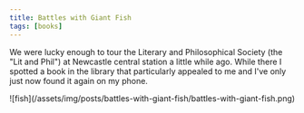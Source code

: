 ```yaml
---
title: Battles with Giant Fish
tags: [books]
---
```


We were lucky enough to tour the Literary and Philosophical Society (the "Lit and Phil") at Newcastle central station a little while ago. While there
I spotted a book in the library that particularly appealed to me and I've only just now found it again on my phone.

![fish]\(/assets/img/posts/battles-with-giant-fish/battles-with-giant-fish.png)
